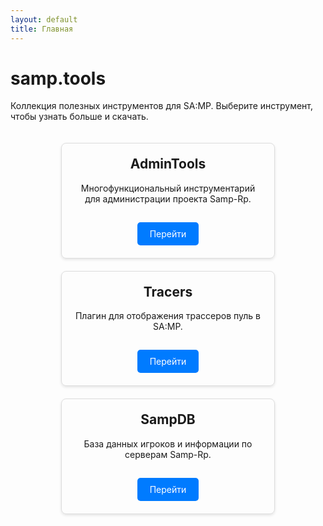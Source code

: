 ```yaml
---
layout: default
title: Главная
---
```


# samp.tools

Коллекция полезных инструментов для SA:MP. Выберите инструмент, чтобы узнать больше и скачать.

<div class="card-container">
  <div class="card">
    <h2>AdminTools</h2>
    <p>Многофункциональный инструментарий для администрации проекта Samp-Rp.</p>
    <a href="AdminTools" class="button">Перейти</a>
  </div>
  <div class="card">
    <h2>Tracers</h2>
    <p>Плагин для отображения трассеров пуль в SA:MP.</p>
    <a href="Tracers" class="button">Перейти</a>
  </div>
  <div class="card">
    <h2>SampDB</h2>
    <p>База данных игроков и информации по серверам Samp-Rp.</p>
    <a href="SampDB" class="button">Перейти</a>
  </div>
</div>

<style>
.card-container {
  display: flex;
  flex-wrap: wrap;
  gap: 20px;
  justify-content: center;
  padding: 20px 0;
}
.card {
  border: 1px solid #ddd;
  border-radius: 8px;
  padding: 20px;
  width: 300px;
  text-align: center;
  box-shadow: 0 2px 4px rgba(0,0,0,0.1);
  transition: transform 0.2s;
}
.card:hover {
  transform: translateY(-5px);
}
.card h2 {
  margin-top: 0;
}
.card .button {
  display: inline-block;
  background-color: #007bff;
  color: white;
  padding: 10px 20px;
  border-radius: 5px;
  text-decoration: none;
  margin-top: 15px;
}
</style>
